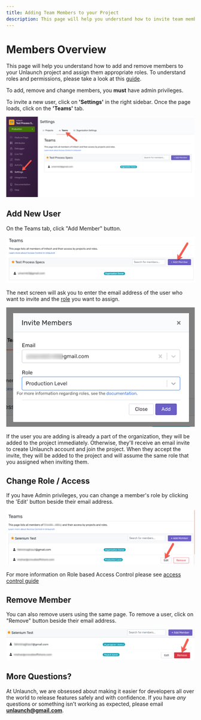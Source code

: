 ```yaml
---
title: Adding Team Members to your Project
description: This page will help you understand how to invite team members to your Unlaunch project and give them the right access.
---
```


# Members Overview

This page will help you understand how to add and remove members to your Unlaunch project and assign them appropriate roles. To understand roles and permissions, please take a look at this [guide](access-control).

To add, remove and change members, you **must** have admin privileges.

To invite a new user, click on **'Settings'** in the right sidebar. Once the page loads, click on the **'Teams'** tab.

<div class="justify-content-center">
    <img src="/assets/img/add-member-1.png" class="border" alt="add member button"/>
</div>

## Add New User
On the Teams tab, click "Add Member" button.

<div class="justify-content-center pb-3">
    <img src="/assets/img/add-member-2.png" class="border" alt="add member button"/>
</div>

The next screen will ask you to enter the email address of the user who want to invite and the [role](access-control) you want to assign. 

<div class="justify-content-center pb-3">
    <img src="/assets/img/add-member-3.png" class="border" alt="invite member popup"/>
</div>

If the user you are adding is already a part of the organization, they will be added to the project immediately. Otherwise, they'll receive an email invite to create Unlaunch account and join the project. When they accept the invite, they will be added to the project and will assume the same role that you assigned when inviting them.

## Change Role / Access 
If you have Admin privileges, you can change a member's role by clicking the 'Edit' button beside their email address. 

<div class="justify-content-center pb-3">
    <img src="/assets/img/existing-user-added.png" class="border" alt="edit role button"/>
</div>	

For more information on Role based Access Control please see [access control guide](access-control)

## Remove Member
You can also remove users using the same page. To remove a user, click on "Remove" button beside their email address. 

<div class="justify-content-center pb-3">
    <img src="/assets/img/remove-member.png" alt="remove member"/>
</div>	

## More Questions?

At Unlaunch, we are obsessed about making it easier for developers all over the world to release features safely and with confidence. If you have *any* questions or something isn't working as expected, please email **unlaunch@gmail.com**.
